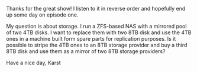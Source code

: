Thanks for the great show! I listen to it in reverse order and
hopefully end up some day on episode one.

My question is about storage. I run a ZFS-based NAS with a mirrored
pool of two 4TB disks. I want to replace them with two 8TB disk and use
the 4TB ones in a machine built form spare parts for replication
purposes. Is it possible to stripe the 4TB ones to an 8TB storage
provider and buy a third 8TB disk and use them as a mirror of two 8TB
storage providers?

Have a nice day,
Karst
